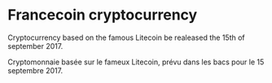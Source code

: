 Francecoin cryptocurrency
=====================================

Cryptocurrency based on the famous Litecoin be realeased the 15th of september 2017.

Cryptomonnaie basée sur le fameux Litecoin, prévu dans les bacs pour le 15 septembre 2017.

